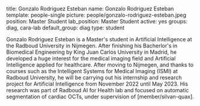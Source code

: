 title: Gonzalo Rodriguez Esteban 
name: Gonzalo Rodriguez Esteban 
template: people-single 
picture: people/gonzalo-rodriguez-esteban.jpeg 
position: Master Student 
lab_position: Master Student
active: yes 
groups: diag, cara-lab
default_group: diag
type: student

Gonzalo Rodriguez Esteban is a Master's student in Artificial Intelligence at the Radboud University in Nijmegen. After finishing his Bacherlor's in Biomedical Engineering by King Juan Carlos University in Madrid, he developed a huge interest for the medical imaging field and Artificial Intelligence applied for healthcare. After moving to Nijmegen, and thanks to courses such as the Intelligent Systems for Medical Imaging (ISMI) at Radboud University, he will be carrying out his internship and research project for Artificial Intelligence from November 2022 until May 2023. His research was part of Radboud AI for Health lab and focused on automatic segmentation of cardiac OCTs, under supervision of [member/silvan-quax].
